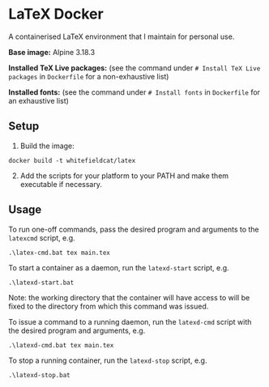 # LaTeX Docker

A containerised LaTeX environment that I maintain for personal use.

**Base image:**
Alpine 3.18.3

**Installed TeX Live packages:**
(see the command under `# Install TeX Live packages` in `Dockerfile` for a non-exhaustive list)

**Installed fonts:**
(see the command under `# Install fonts` in `Dockerfile` for an exhaustive list)

## Setup

1. Build the image:
```
docker build -t whitefieldcat/latex
```

2. Add the scripts for your platform to your PATH and make them executable if necessary.

## Usage

To run one-off commands, pass the desired program and arguments to the `latexcmd` script, e.g.
```
.\latex-cmd.bat tex main.tex
```

To start a container as a daemon, run the `latexd-start` script, e.g.
```
.\latexd-start.bat
```
Note: the working directory that the container will have access to will be fixed to the directory from which this command was issued.

To issue a command to a running daemon, run the `latexd-cmd` script with the desired program and arguments, e.g.
```
.\latexd-cmd.bat tex main.tex
```

To stop a running container, run the `latexd-stop` script, e.g.
```
.\latexd-stop.bat
```
